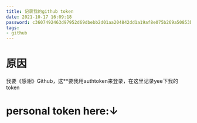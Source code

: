 ```yaml
---
title: 记录我的github token
date: 2021-10-17 16:09:18
password: c3607492463d97952d69dbebb2d01aa204842dd1a19af8e075b269a50853b6d5
tags: 
- github
---
```

# 原因
我要《感谢》Github，这\*\*要我用authtoken来登录，在这里记录yee下我的token
<!--more-->
# personal token here:↓
<!--```
name : FuckAtGitHub_IWillMakeMyTokenPublic
token : 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
permission : full control (selected all)
```-->
<!--![](/images/MyFullcontrolToken_FuckGithub.png)
![](/记录我的github-token/20211017041803197.png)-->
